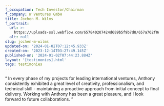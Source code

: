 ```yaml
---
f_occupation: Tech Investor/Chairman
f_company: W Ventures GmbH
title: Jochen M. Wilms
f_portrait:
  url: >-
    https://uploads-ssl.webflow.com/657840207424d689b5f9b7d8/657a762f0de9a423b684bc63_jochen.png
  alt: null
slug: jochen-m-wilms
updated-on: '2024-01-02T07:12:45.933Z'
created-on: '2023-12-14T03:27:49.145Z'
published-on: '2024-01-02T07:44:23.884Z'
layout: '[testimonies].html'
tags: testimonies
---
```


“ In every phase of my projects for leading international ventures, Anthony consistently exhibited a great level of creativity, professionalism, and technical skill - maintaining a proactive approach from initial concept to final delivery. Working with Anthony has been a great pleasure, and I look forward to future collaborations. ”
